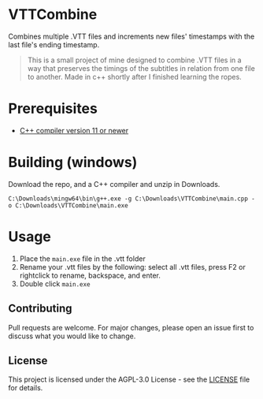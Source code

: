 # VTTCombine
Combines multiple .VTT files and increments new files' timestamps with the last file's ending timestamp.

> This is a small project of mine designed to combine .VTT files in a way that preserves the timings of the subtitles in relation from one file to another. 
> Made in c++ shortly after I finished learning the ropes.

# Prerequisites
- [C++ compiler version 11 or newer](https://winlibs.com/)

# Building (windows)
Download the repo, and a C++ compiler and unzip in Downloads.
```CMD
C:\Downloads\mingw64\bin\g++.exe -g C:\Downloads\VTTCombine\main.cpp -o C:\Downloads\VTTCombine\main.exe
```

# Usage
1. Place the `main.exe` file in the .vtt folder
2. Rename your .vtt files by the following: select all .vtt files, press F2 or rightclick to rename, backspace, and enter.
3. Double click `main.exe`


## Contributing

Pull requests are welcome. For major changes, please open an issue first to discuss what you would like to change.

## License

This project is licensed under the AGPL-3.0 License - see the [LICENSE](LICENSE) file for details.
